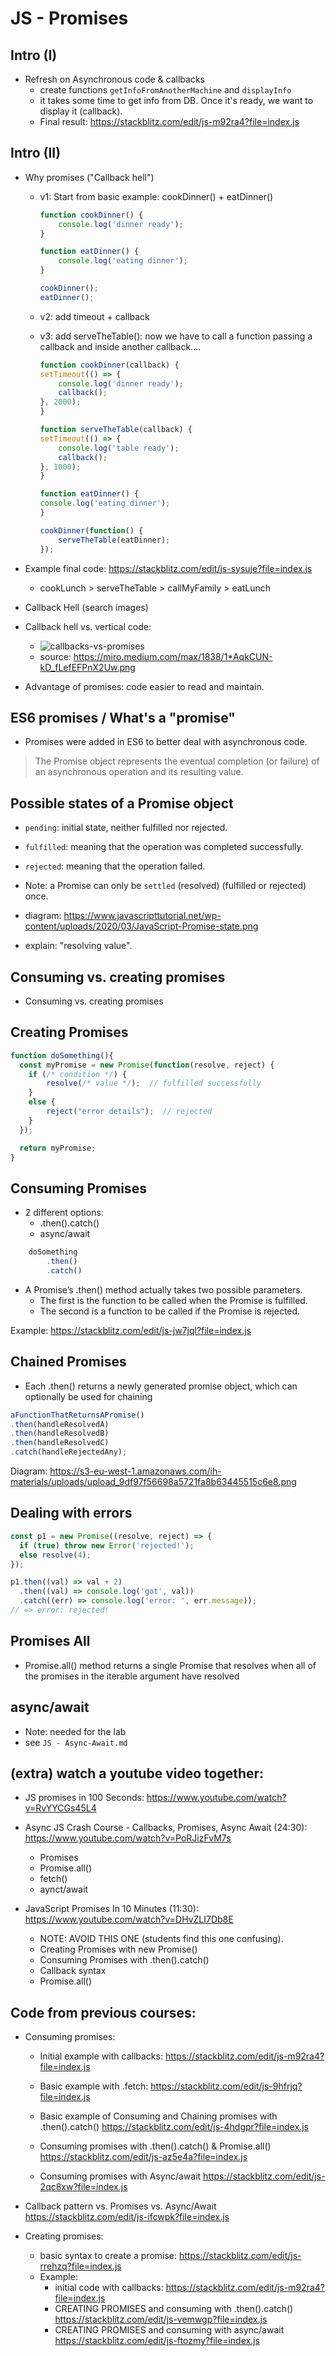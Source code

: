 
# JS - Promises


<!--

@todo: create slides
    - definition of promise
    - diagram with states of a promise
    - syntax to create promises

-->


## Intro (I)

- Refresh on Asynchronous code & callbacks
  - create functions `getInfoFromAnotherMachine` and `displayInfo`
  - it takes some time to get info from DB. Once it's ready, we want to display it (callback).
  - Final result: https://stackblitz.com/edit/js-m92ra4?file=index.js



## Intro (II)

- Why promises ("Callback hell")

  - v1: Start from basic example: cookDinner() + eatDinner()

    ```javascript
    function cookDinner() {
        console.log('dinner ready');
    }

    function eatDinner() {
        console.log('eating dinner');
    }

    cookDinner();
    eatDinner();

    ```

  - v2: add timeout + callback

  - v3: add serveTheTable(): now we have to call a function passing a callback and inside another callback.... 

    ```javascript
    function cookDinner(callback) {
    setTimeout(() => {
        console.log('dinner ready');
        callback();
    }, 2000);
    }

    function serveTheTable(callback) {
    setTimeout(() => {
        console.log('table ready');
        callback();
    }, 1000);
    }

    function eatDinner() {
    console.log('eating dinner');
    }

    cookDinner(function() {
        serveTheTable(eatDinner);
    });

    ```


- Example final code: https://stackblitz.com/edit/js-sysuje?file=index.js
  - cookLunch > serveTheTable > callMyFamily > eatLunch
  


- Callback Hell (search images)


- Callback hell vs. vertical code: 
  - ![callbacks-vs-promises](./images/callbacks-vs-promises.png)
  - source: https://miro.medium.com/max/1838/1*AqkCUN-kD_fLefEFPnX2Uw.png


- Advantage of promises: code easier to read and maintain.



## ES6 promises / What's a "promise"

- Promises were added in ES6 to better deal with asynchronous code.

> The Promise object represents the eventual completion (or failure) of an asynchronous operation and its resulting value.



## Possible states of a Promise object

- `pending`: initial state, neither fulfilled nor rejected.
- `fulfilled`: meaning that the operation was completed successfully.
- `rejected`: meaning that the operation failed.

- Note: a Promise can only be `settled` (resolved) (fulfilled or rejected) once.

- diagram: https://www.javascripttutorial.net/wp-content/uploads/2020/03/JavaScript-Promise-state.png

- explain: "resolving value".



## Consuming vs. creating promises

- Consuming vs. creating promises



## Creating Promises


```javascript
function doSomething(){
  const myPromise = new Promise(function(resolve, reject) {
    if (/* condition */) {
        resolve(/* value */);  // fulfilled successfully
    }
    else {
        reject("error details");  // rejected
    }
  });

  return myPromise;
}

```



## Consuming Promises 

- 2 different options:
  - .then().catch()
  - async/await



```js
    doSomething
        .then()
        .catch()
```


<!--

@Luis

- demo with AXIOS 
  - intro axios 
  - demo with .then.catch

- imrpove examples

-->




- A Promise’s .then() method actually takes two possible parameters.
  - The first is the function to be called when the Promise is fulfilled.
  - The second is a function to be called if the Promise is rejected.


Example: https://stackblitz.com/edit/js-jw7jql?file=index.js



## Chained Promises

- Each .then() returns a newly generated promise object, which can optionally be used for chaining

```javascript
aFunctionThatReturnsAPromise()
.then(handleResolvedA)
.then(handleResolvedB)
.then(handleResolvedC)
.catch(handleRejectedAny);
```


Diagram: https://s3-eu-west-1.amazonaws.com/ih-materials/uploads/upload_9df97f56698a5721fa8b63445515c6e8.png




## Dealing with errors

```javascript
const p1 = new Promise((resolve, reject) => {
  if (true) throw new Error('rejected!');
  else resolve(4);
});

p1.then((val) => val + 2)
  .then((val) => console.log('got', val))
  .catch((err) => console.log('error: ', err.message));
// => error: rejected!

```




## Promises All

- Promise.all() method returns a single Promise that resolves when all of the promises in the iterable argument have resolved




## async/await

- Note: needed for the lab
- see `JS - Async-Await.md`
  <!-- @Luis: see also stackblitz links at the end of this file  -->


## (extra) watch a youtube video together:

- JS promises in 100 Seconds: https://www.youtube.com/watch?v=RvYYCGs45L4

- Async JS Crash Course - Callbacks, Promises, Async Await (24:30): https://www.youtube.com/watch?v=PoRJizFvM7s
  - Promises
  - Promise.all()
  - fetch()
  - aynct/await

- JavaScript Promises In 10 Minutes (11:30): https://www.youtube.com/watch?v=DHvZLI7Db8E
  - NOTE: AVOID THIS ONE (students find this one confusing).
  - Creating Promises with new Promise()
  - Consuming Promises with .then().catch()
  - Callback syntax
  - Promise.all()


## Code from previous courses:

- Consuming promises:
  - Initial example with callbacks:
    https://stackblitz.com/edit/js-m92ra4?file=index.js

  - Basic example with .fetch:
    https://stackblitz.com/edit/js-9hfrjq?file=index.js
  
  - Basic example of Consuming and Chaining promises with .then().catch()
    https://stackblitz.com/edit/js-4hdgpr?file=index.js

  - Consuming promises with .then().catch() & Promise.all()
    https://stackblitz.com/edit/js-az5e4a?file=index.js

  - Consuming promises with Async/await
    https://stackblitz.com/edit/js-2qc8xw?file=index.js


- Callback pattern vs. Promises vs. Async/Await
  https://stackblitz.com/edit/js-ifcwpk?file=index.js


- Creating promises:
  - basic syntax to create a promise:
    https://stackblitz.com/edit/js-rrehzq?file=index.js
  - Example:
    - initial code with callbacks:
      https://stackblitz.com/edit/js-m92ra4?file=index.js
    - CREATING PROMISES and consuming with .then().catch()
      https://stackblitz.com/edit/js-vemwgp?file=index.js
    - CREATING PROMISES and consuming with async/await
      https://stackblitz.com/edit/js-ftozmy?file=index.js


